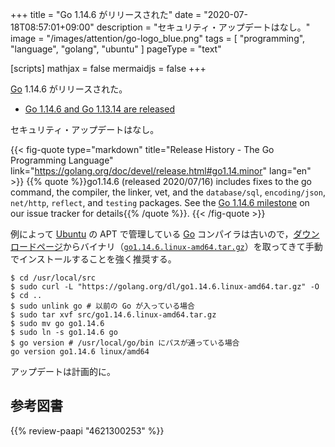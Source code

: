 +++
title = "Go 1.14.6 がリリースされた"
date =  "2020-07-18T08:57:01+09:00"
description = "セキュリティ・アップデートはなし。"
image = "/images/attention/go-logo_blue.png"
tags  = [ "programming", "language", "golang", "ubuntu" ]
pageType = "text"

[scripts]
  mathjax = false
  mermaidjs = false
+++

[Go] 1.14.6 がリリースされた。

- [Go 1.14.6 and Go 1.13.14 are released](https://groups.google.com/g/golang-announce/c/9KNZ5g9tv4o)

セキュリティ・アップデートはなし。

{{< fig-quote type="markdown" title="Release History - The Go Programming Language" link="https://golang.org/doc/devel/release.html#go1.14.minor" lang="en" >}}
{{% quote %}}go1.14.6 (released 2020/07/16) includes fixes to the go command, the compiler, the linker, vet, and the `database/sql`, `encoding/json`, `net/http`, `reflect`, and `testing` packages. See the [Go 1.14.6 milestone](https://github.com/golang/go/issues?q=milestone%3AGo1.14.6+label%3ACherryPickApproved) on our issue tracker for details{{% /quote %}}.
{{< /fig-quote >}}

例によって [Ubuntu] の APT で管理している [Go] コンパイラは古いので，[ダウンロードページ](https://golang.org/dl/ "Downloads - The Go Programming Language")からバイナリ（[`go1.14.6.linux-amd64.tar.gz`](https://golang.org/dl/go1.14.6.linux-amd64.tar.gz)）を取ってきて手動でインストールすることを強く推奨する。

```text
$ cd /usr/local/src
$ sudo curl -L "https://golang.org/dl/go1.14.6.linux-amd64.tar.gz" -O
$ cd ..
$ sudo unlink go # 以前の Go が入っている場合
$ sudo tar xvf src/go1.14.6.linux-amd64.tar.gz
$ sudo mv go go1.14.6
$ sudo ln -s go1.14.6 go
$ go version # /usr/local/go/bin にパスが通っている場合
go version go1.14.6 linux/amd64
```

アップデートは計画的に。

[Go]: https://go.dev/
[Go 言語]: https://golang.org/ "The Go Programming Language"
[Ubuntu]: https://www.ubuntu.com/ "The leading operating system for PCs, IoT devices, servers and the cloud | Ubuntu"

## 参考図書

{{% review-paapi "4621300253" %}} <!-- プログラミング言語Go -->
